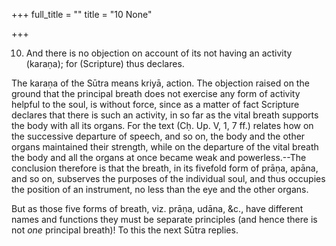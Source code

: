 +++
full_title = ""
title = "10 None"

+++


10. And there is no objection on account of its not having an activity (karaṇa); for (Scripture) thus declares.

The karaṇa of the Sūtra means kriyā, action. The objection raised on the ground that the principal breath does not exercise any form of activity helpful to the soul, is without force, since as a matter of fact Scripture declares that there is such an activity, in so far as the vital breath supports the body with all its organs. For the text (Cḥ. Up. V, 1, 7 ff.) relates how on the successive departure of speech, and so on, the body and the other organs maintained their strength, while on the departure of the vital breath the body and all the organs at once became weak and powerless.--The conclusion therefore is that the breath, in its fivefold form of prāṇa, apāna, and so on, subserves the purposes of the individual soul, and thus occupies the position of an instrument, no less than the eye and the other organs.

But as those five forms of breath, viz. prāṇa, udāna, &c., have different names and functions they must be separate principles (and hence there is not _one_ principal breath)! To this the next Sūtra replies.

